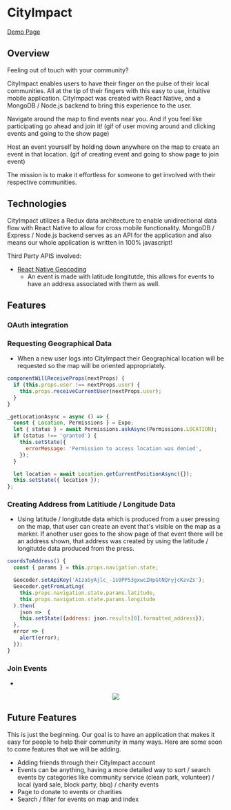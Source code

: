 # CityImpact
[Demo Page](https://jonathanlofton.github.io/CityImpactDemo/)

## Overview

Feeling out of touch with your community?

CityImpact enables users to have their finger on the pulse of their local communities. All at the tip of their fingers with this easy to use, intuitive mobile application. CityImpact was created with React Native, and a MongoDB / Node.js backend to bring this experience to the user.

Navigate around the map to find events near you. And if you feel like participating go ahead and join it!
(gif of user moving around and clicking events and going to the show page)

Host an event yourself by holding down anywhere on the map to create an event in that location.
(gif of creating event and going to show page to join event)

The mission is to make it effortless for someone to get involved with their respective communities.

## Technologies
  CityImpact utilizes a Redux data architecture to enable unidirectional data flow with React Native to allow for cross mobile functionality. MongoDB / Express / Node.js backend serves as an API for the application and also means our whole application is written in 100% javascript!

  Third Party APIS involved:

   + [React Native Geocoding](https://developers.google.com/maps/documentation/javascript/geocoding)
      - An event is made with latitude longitutde, this allows for events to have an address associated with them as well.

## Features
  ### OAuth integration

  ### Requesting Geographical Data
  + When a new user logs into CityImpact their Geographical location will be requested so the map will be oriented appropriately.

  ``` javascript
  componentWillReceiveProps(nextProps) {
    if (this.props.user !== nextProps.user) {
      this.props.receiveCurrentUser(nextProps.user);
    }
  }

  _getLocationAsync = async () => {
    const { Location, Permissions } = Expo;
    let { status } = await Permissions.askAsync(Permissions.LOCATION);
    if (status !== 'granted') {
      this.setState({
        errorMessage: 'Permission to access location was denied',
      });
    }

    let location = await Location.getCurrentPositionAsync({});
    this.setState({ location });
  };
  ```

  ### Creating Address from Latitiude / Longitude Data
  + Using latitude / longitutde data which is produced from a user pressing on the map, that user can create an event that's visible on the map as a marker. If another user goes to the show page of that event there will be an address shown, that address was created by using the latitude / longitutde data produced from the press.

  ``` javascript
  coordsToAddress() {
    const { params } = this.props.navigation.state;

    Geocoder.setApiKey('AIzaSyAjlc_-1s0PP53gxwcZHpGtNQryjcKzvZs');
    Geocoder.getFromLatLng(
      this.props.navigation.state.params.latitude,
      this.props.navigation.state.params.longitude
    ).then(
      json =>  {
      this.setState({address: json.results[0].formatted_address});
    },
    error => {
      alert(error);
    });
  }
```

  ### Join Events
   +

 <p align="center">
 <img src = "image/path/example">
 </p>

## Future Features
  This is just the beginning. Our goal is to have an application that makes it easy for people to help their community in many ways. Here are some soon to come features that we will be adding.

  + Adding friends through their CityImpact account
  + Events can be anything, having a more detailed way to sort / search events by categories like community service (clean park, volunteer) / local (yard sale, block party, bbq) / charity events
  + Page to donate to events or charities
  + Search / filter for events on map and index
